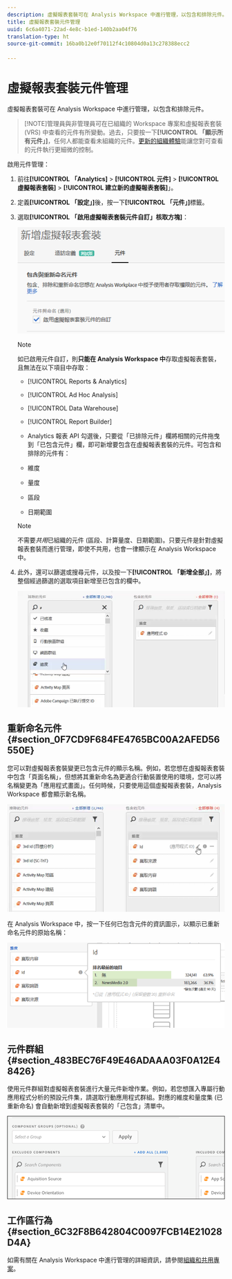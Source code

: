 ```yaml
---
description: 虛擬報表套裝可在 Analysis Workspace 中進行管理，以包含和排除元件。
title: 虛擬報表套裝元件管理
uuid: 6c6a4071-22ad-4e8c-b1ed-140b2aa04f76
translation-type: ht
source-git-commit: 16ba0b12e0f70112f4c10804d0a13c278388ecc2

---
```



# 虛擬報表套裝元件管理

虛擬報表套裝可在 Analysis Workspace 中進行管理，以包含和排除元件。

> [!NOTE]管理員與非管理員可在已組織的 Workspace 專案和虛擬報表套裝 (VRS) 中查看的元件有所變動。過去，只要按一下&#x200B;**[!UICONTROL 「顯示所有元件」]**，任何人都能查看未組織的元件。[更新的組織體驗](https://marketing.adobe.com/resources/help/zh_TW/analytics/analysis-workspace/curate-projects-vrs.html)能讓您對可查看的元件執行更細微的控制。

啟用元件管理：

1. 前往&#x200B;**[!UICONTROL 「Analytics]** > **[!UICONTROL 元件]** > **[!UICONTROL 虛擬報表套裝]** > **[!UICONTROL 建立新的虛擬報表套裝]**」。
1. 定義&#x200B;**[!UICONTROL 「設定」]**&#x200B;後，按一下&#x200B;**[!UICONTROL 「元件」]**&#x200B;標籤。

1. 選取&#x200B;**[!UICONTROL 「啟用虛擬報表套裝元件自訂」核取方塊]**：

   ![](assets/vrs-enable.png)

   >[!NOTE]
   >
   >如已啟用元件自訂，則&#x200B;**只能在 Analysis Workspace 中**&#x200B;存取虛擬報表套裝，且無法在以下項目中存取：

   * [!UICONTROL Reports &amp; Analytics]
   * [!UICONTROL Ad Hoc Analysis]
   * [!UICONTROL Data Warehouse]
   * [!UICONTROL Report Builder]
   * Analytics 報表 API
   勾選後，只要從「已排除元件」欄將相關的元件拖曳到「已包含元件」欄，即可新增要包含在虛擬報表套裝的元件。可包含和排除的元件有：

   * 維度
   * 量度
   * 區段
   * 日期範圍
   >[!NOTE]
   >
   >不需要&#x200B;*共用*&#x200B;已組織的元件 (區段、計算量度、日期範圍)。只要元件是針對虛擬報表套裝而進行管理，即使不共用，也會一律顯示在 Analysis Workspace 中。

1. 此外，還可以篩選或搜尋元件，以及按一下&#x200B;**[!UICONTROL 「新增全部」]**，將整個經過篩選的選取項目新增至已包含的欄中。

   ![](assets/vrs-add-all.png)

## 重新命名元件 {#section_0F7CD9F684FE4765BC00A2AFED56550E}

您可以對虛擬報表套裝變更已包含元件的顯示名稱。例如，若您想在虛擬報表套裝中包含「頁面名稱」，但想將其重新命名為更適合行動裝置使用的環境，您可以將名稱變更為「應用程式畫面」。任何時候，只要使用這個虛擬報表套裝，Analysis Workspace 都會顯示新名稱。

![](assets/vrs-rename-component.png)

在 Analysis Workspace 中，按一下任何已包含元件的資訊圖示，以顯示已重新命名元件的原始名稱：

![](assets/vrs-aw-renamed.png)

## 元件群組{#section_483BEC76F49E46ADAAA03F0A12E48426}

使用元件群組對虛擬報表套裝進行大量元件新增作業。例如，若您想匯入專屬行動應用程式分析的預設元件集，請選取行動應用程式群組。對應的維度和量度集 (已重新命名) 會自動新增到虛擬報表套裝的「己包含」清單中。

![](assets/vrs-comp-grp.png)

## 工作區行為{#section_6C32F8B642804C0097FCB14E21028D4A}

如需有關在 Analysis Workspace 中進行管理的詳細資訊，請參閱[組織和共用專案](https://marketing.adobe.com/resources/help/zh_TW/analytics/analysis-workspace/curate.html)。
